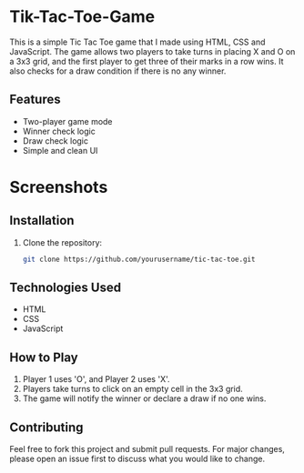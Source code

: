# Tik-Tac-Toe-Game
This is a simple Tic Tac Toe game that I made using HTML, CSS and JavaScript. The game allows two players to take turns in placing X and O on a 3x3 grid, and the first player to get three of their marks in a row wins. It also checks for a draw condition if there is no any winner.

## Features
- Two-player game mode
- Winner check logic
- Draw check logic
- Simple and clean UI

# Screenshots


## Installation
1. Clone the repository:
   ```bash
   git clone https://github.com/yourusername/tic-tac-toe.git
   
## Technologies Used
- HTML
- CSS
- JavaScript

## How to Play
1. Player 1 uses 'O', and Player 2 uses 'X'.
2. Players take turns to click on an empty cell in the 3x3 grid.
3. The game will notify the winner or declare a draw if no one wins.

## Contributing
Feel free to fork this project and submit pull requests. For major changes, please open an issue first to discuss what you would like to change.

